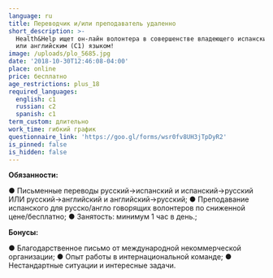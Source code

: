 ```yaml
---
language: ru
title: Переводчик и/или преподаватель удаленно
short_description: >-
  Health&Help ищет он-лайн волонтера в совершенстве владеющего испанским (С1)
  или английским (С1) языком!
image: /uploads/plo_5685.jpg
date: '2018-10-30T12:46:08-04:00'
place: online
price: бесплатно
age_restrictions: plus_18
required_languages:
  english: c1
  russian: c2
  spanish: c1
term_custom: длительно
work_time: гибкий график
questionnaire_link: 'https://goo.gl/forms/wsr0fv8UH3jTpDyR2'
is_pinned: false
is_hidden: false
---
```

**Обязанности:**

● Письменные переводы русский->испанский и испанский->русский ИЛИ русский->английский и английский->русский;
● Преподавание испанского для русско/англо говорящих волонтеров по сниженной цене/бесплатно;
● Занятость: минимум 1 час в день.;

**Бонусы:**

● Благодарственное письмо от международной некоммерческой организации;
● Опыт работы в интернациональной команде;
● Нестандартные ситуации и интересные задачи.
